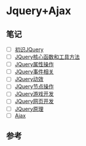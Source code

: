 # Jquery+Ajax

## 笔记

- [ ] [初识JQuery](知播渔学习笔记/知播渔-李南江-05从零玩转Ajax+jQuery原理5/01-初识JQuery.md)
- [ ] [JQuery核心函数和工具方法](知播渔学习笔记/知播渔-李南江-05从零玩转Ajax+jQuery原理5/02-JQuery核心函数和工具方法.md)
- [ ] [JQuery属性操作](知播渔学习笔记/知播渔-李南江-05从零玩转Ajax+jQuery原理5/03-JQuery属性操作.md)
- [ ] [JQuery事件相关](知播渔学习笔记/知播渔-李南江-05从零玩转Ajax+jQuery原理5/04-JQuery事件相关.md)
- [ ] [JQuery动效](知播渔学习笔记/知播渔-李南江-05从零玩转Ajax+jQuery原理5/05-JQuery动效.md)
- [ ] [JQuery节点操作](知播渔学习笔记/知播渔-李南江-05从零玩转Ajax+jQuery原理5/06-JQuery节点操作.md)
- [ ] [JQuery游戏开发](知播渔学习笔记/知播渔-李南江-05从零玩转Ajax+jQuery原理5/07-JQuery游戏开发.md)
- [ ] [JQuery网页开发](知播渔学习笔记/知播渔-李南江-05从零玩转Ajax+jQuery原理5/08-JQuery网页开发.md)
- [ ] [JQuery原理](知播渔学习笔记/知播渔-李南江-05从零玩转Ajax+jQuery原理5/09-JQuery原理.md)
- [ ] [Ajax](知播渔学习笔记/知播渔-李南江-05从零玩转Ajax+jQuery原理5/10-Ajax.md)

## 参考

